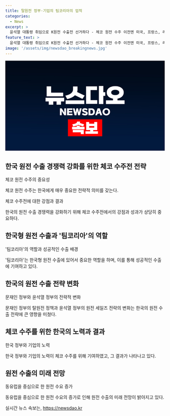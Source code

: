 ```yaml
---
title: 탈원전 정부·기업의 팀코리아의 업적
categories:
  - News
excerpt: >
  윤석열 대통령 취임으로 K원전 수출전 선거하다 - 체코 원전 수주 이전엔 미국, 프랑스, 러시아, 중국의 관심도 있었지만, K원전을 밀어내는 한국이 적극적으로 나섰다. 윤 대통령도 직접 나서며, 정부와 기업이 협력하여 원전 수주를 성공했다. 글로벌 시장에서 한국형 원전의 우수성을 강조하며, 동유럽 등에서 성과를 거두고 있다. 윤 대통령의 노력과 정부의 지원, 기업의 노력이 함께 원전 수출을 이끌어내고 있다.
feature_text: >
  윤석열 대통령 취임으로 K원전 수출전 선거하다 - 체코 원전 수주 이전엔 미국, 프랑스, 러시아, 중국의 관심도 있었지만, K원전을 밀어내는 한국이 적극적으로 나섰다. 윤 대통령도 직접 나서며, 정부와 기업이 협력하여 원전 수주를 성공했다. 글로벌 시장에서 한국형 원전의 우수성을 강조하며, 동유럽 등에서 성과를 거두고 있다. 윤 대통령의 노력과 정부의 지원, 기업의 노력이 함께 원전 수출을 이끌어내고 있다.
image: '/assets/img/newsdao_breakingnews.jpg'
---
```


<p><img src="/assets/img/newsdao_breakingnews.jpg" alt="implanttips 속보" /></p>

<h2 data-ke-size="size26">한국 원전 수출 경쟁력 강화를 위한 체코 수주전 전략</h2>

<p>체코 원전 수주의 중요성</p>

<p data-ke-size="size16">체코 원전 수주는 한국에게 매우 중요한 전략적 의미를 갖는다. </p>

<p>체코 수주전에 대한 강점과 결과</p>

<p data-ke-size="size16">한국의 원전 수출 경쟁력을 강화하기 위해 체코 수주전에서의 강점과 성과가 상당히 중요하다.</p>

<h2 data-ke-size="size26">한국형 원전 수출과 '팀코리아'의 역할</h2>

<p>'팀코리아'의 역할과 성공적인 수출 배경</p>

<p data-ke-size="size16">'팀코리아'는 한국형 원전 수출에 있어서 중요한 역할을 하며, 이를 통해 성공적인 수출에 기여하고 있다.</p>

<h2 data-ke-size="size26">한국의 원전 수출 전략 변화</h2>

<p>문재인 정부와 윤석열 정부의 전략적 변화</p>

<p data-ke-size="size16">문재인 정부의 탈원전 정책과 윤석열 정부의 원전 세일즈 전략의 변화는 한국의 원전 수출 전략에 큰 영향을 미쳤다.</p>

<h2 data-ke-size="size26">체코 수주를 위한 한국의 노력과 결과</h2>

<p>한국 정부와 기업의 노력</p>

<p data-ke-size="size16">한국 정부와 기업의 노력이 체코 수주를 위해 기여하였고, 그 결과가 나타나고 있다.</p>

<h2 data-ke-size="size26">원전 수출의 미래 전망</h2>

<p>동유럽을 중심으로 한 원전 수요 증가</p>

<p data-ke-size="size16">동유럽을 중심으로 한 원전 수요의 증가로 인해 원전 수출의 미래 전망이 밝아지고 있다.</p>
실시간 뉴스 속보는, <a href="https://newsdao.kr" rel="dofollow">https://newsdao.kr</a>


